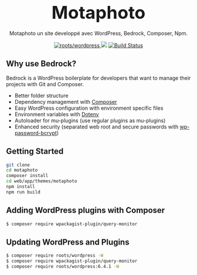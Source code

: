 <h1 align="center">
    <font size="10">Motaphoto</font>
</h1>

<p align="center">Motaphoto un site developpé avec WordPress, Bedrock, Composer, Npm.</p>


<p align="center">
  <a href="https://packagist.org/packages/roots/wordpress">
    <img alt="roots/wordpress" src="https://img.shields.io/packagist/dt/roots/wordpress?label=roots%2Fwordpress%20downloads&logo=roots&logoColor=white&colorB=2b3072&colorA=525ddc&style=flat-square">
  </a>
  
  <img src="https://img.shields.io/badge/dynamic/json.svg?url=https://raw.githubusercontent.com/roots/bedrock/master/composer.json&label=wordpress&logo=roots&logoColor=white&query=$.require[%22roots/wordpress%22]&colorB=2b3072&colorA=525ddc&style=flat-square">

  <a href="https://github.com/roots/bedrock/actions/workflows/ci.yml">
    <img alt="Build Status" src="https://img.shields.io/github/actions/workflow/status/roots/bedrock/ci.yml?branch=master&logo=github&label=CI&style=flat-square">
  </a>
</p>

## Why use Bedrock?

Bedrock is a WordPress boilerplate for developers that want to manage their projects with Git and Composer.

- Better folder structure
- Dependency management with [Composer](https://getcomposer.org)
- Easy WordPress configuration with environment specific files
- Environment variables with [Dotenv](https://github.com/vlucas/phpdotenv)
- Autoloader for mu-plugins (use regular plugins as mu-plugins)
- Enhanced security (separated web root and secure passwords with [wp-password-bcrypt](https://github.com/roots/wp-password-bcrypt))

## Getting Started
```bash
git clone
cd motaphoto
composer install
cd web/app/themes/motaphoto
npm install
npm run build
```

## Adding WordPress plugins with Composer
```bash
$ composer require wpackagist-plugin/query-monitor
```

## Updating WordPress and Plugins
```bash
$ composer require roots/wordpress -W
$ composer require wpackagist-plugin/query-monitor
$ composer require roots/wordpress:6.4.1 -W
```

